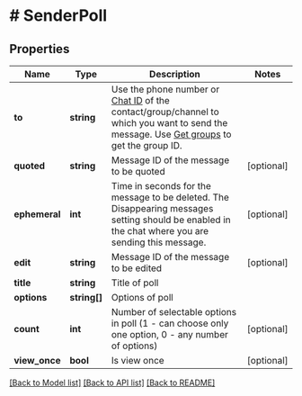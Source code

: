 # # SenderPoll

## Properties

Name | Type | Description | Notes
------------ | ------------- | ------------- | -------------
**to** | **string** | Use the phone number or [Chat ID](https://support.whapi.cloud/help-desk/faq/chat-id.-what-is-it-and-how-to-get-it) of the contact/group/channel to which you want to send the message. Use [Get groups](https://whapi.readme.io/reference/getgroups) to get the group ID. |
**quoted** | **string** | Message ID of the message to be quoted | [optional]
**ephemeral** | **int** | Time in seconds for the message to be deleted. The Disappearing messages setting should be enabled in the chat where you are sending this message. | [optional]
**edit** | **string** | Message ID of the message to be edited | [optional]
**title** | **string** | Title of poll |
**options** | **string[]** | Options of poll |
**count** | **int** | Number of selectable options in poll (1 - can choose only one option, 0 - any number of options) | [optional]
**view_once** | **bool** | Is view once | [optional]

[[Back to Model list]](../../README.md#models) [[Back to API list]](../../README.md#endpoints) [[Back to README]](../../README.md)

